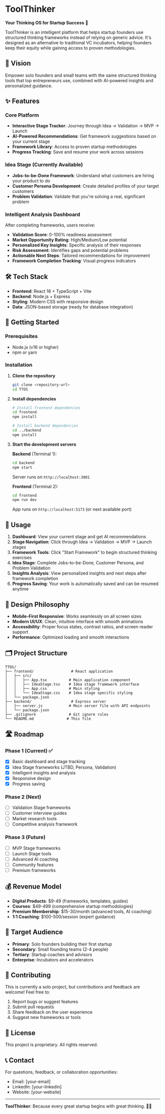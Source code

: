 # ToolThinker

**Your Thinking OS for Startup Success** 🚀

ToolThinker is an intelligent platform that helps startup founders use structured thinking frameworks instead of relying on generic advice. It's designed as an alternative to traditional VC incubators, helping founders keep their equity while gaining access to proven methodologies.

## 🎯 Vision

Empower solo founders and small teams with the same structured thinking tools that top entrepreneurs use, combined with AI-powered insights and personalized guidance.

## ✨ Features

### Core Platform
- **Interactive Stage Tracker**: Journey through Idea → Validation → MVP → Launch
- **AI-Powered Recommendations**: Get framework suggestions based on your current stage
- **Framework Library**: Access to proven startup methodologies
- **Progress Tracking**: Save and resume your work across sessions

### Idea Stage (Currently Available)
- **Jobs-to-be-Done Framework**: Understand what customers are hiring your product to do
- **Customer Persona Development**: Create detailed profiles of your target customers
- **Problem Validation**: Validate that you're solving a real, significant problem

### Intelligent Analysis Dashboard
After completing frameworks, users receive:
- **Validation Score**: 0-100% readiness assessment
- **Market Opportunity Rating**: High/Medium/Low potential
- **Personalized Key Insights**: Specific analysis of their responses
- **Risk Assessment**: Identifies gaps and potential problems
- **Actionable Next Steps**: Tailored recommendations for improvement
- **Framework Completion Tracking**: Visual progress indicators

## 🛠 Tech Stack

- **Frontend**: React 18 + TypeScript + Vite
- **Backend**: Node.js + Express
- **Styling**: Modern CSS with responsive design
- **Data**: JSON-based storage (ready for database integration)

## 🚀 Getting Started

### Prerequisites
- Node.js (v16 or higher)
- npm or yarn

### Installation

1. **Clone the repository**
   ```bash
   git clone <repository-url>
   cd TTOS
   ```

2. **Install dependencies**
   ```bash
   # Install frontend dependencies
   cd frontend
   npm install
   
   # Install backend dependencies
   cd ../backend
   npm install
   ```

3. **Start the development servers**

   **Backend** (Terminal 1):
   ```bash
   cd backend
   npm start
   ```
   Server runs on `http://localhost:3001`

   **Frontend** (Terminal 2):
   ```bash
   cd frontend
   npm run dev
   ```
   App runs on `http://localhost:5173` (or next available port)

## 📱 Usage

1. **Dashboard**: View your current stage and get AI recommendations
2. **Stage Navigation**: Click through Idea → Validation → MVP → Launch stages
3. **Framework Tools**: Click "Start Framework" to begin structured thinking exercises
4. **Idea Stage**: Complete Jobs-to-be-Done, Customer Persona, and Problem Validation
5. **Insights Analysis**: View personalized insights and next steps after framework completion
6. **Progress Saving**: Your work is automatically saved and can be resumed anytime

## 🎨 Design Philosophy

- **Mobile-First Responsive**: Works seamlessly on all screen sizes
- **Modern UI/UX**: Clean, intuitive interface with smooth animations
- **Accessibility**: Proper focus states, contrast ratios, and screen reader support
- **Performance**: Optimized loading and smooth interactions

## 🗂 Project Structure

```
TTOS/
├── frontend/                 # React application
│   ├── src/
│   │   ├── App.tsx          # Main application component
│   │   ├── IdeaStage.tsx    # Idea stage framework interface
│   │   ├── App.css          # Main styling
│   │   └── IdeaStage.css    # Idea stage specific styling
│   └── package.json
├── backend/                  # Express server
│   ├── server.js            # Main server file with API endpoints
│   └── package.json
├── .gitignore               # Git ignore rules
└── README.md               # This file
```

## 🛣 Roadmap

### Phase 1 (Current) ✅
- [x] Basic dashboard and stage tracking
- [x] Idea Stage frameworks (JTBD, Persona, Validation)
- [x] Intelligent insights and analysis
- [x] Responsive design
- [x] Progress saving

### Phase 2 (Next)
- [ ] Validation Stage frameworks
- [ ] Customer interview guides
- [ ] Market research tools
- [ ] Competitive analysis framework

### Phase 3 (Future)
- [ ] MVP Stage frameworks
- [ ] Launch Stage tools
- [ ] Advanced AI coaching
- [ ] Community features
- [ ] Premium frameworks

## 💰 Revenue Model

- **Digital Products**: $9-49 (frameworks, templates, guides)
- **Courses**: $49-499 (comprehensive startup methodologies)
- **Premium Membership**: $15-30/month (advanced tools, AI coaching)
- **1:1 Coaching**: $100-500/session (expert guidance)

## 🎯 Target Audience

- **Primary**: Solo founders building their first startup
- **Secondary**: Small founding teams (2-4 people)
- **Tertiary**: Startup coaches and advisors
- **Enterprise**: Incubators and accelerators

## 🤝 Contributing

This is currently a solo project, but contributions and feedback are welcome! Feel free to:

1. Report bugs or suggest features
2. Submit pull requests
3. Share feedback on the user experience
4. Suggest new frameworks or tools

## 📄 License

This project is proprietary. All rights reserved.

## 📞 Contact

For questions, feedback, or collaboration opportunities:
- Email: [your-email]
- LinkedIn: [your-linkedin]
- Website: [your-website]

---

**ToolThinker**: Because every great startup begins with great thinking. 🧠✨ 